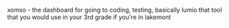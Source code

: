xomxo - the dashboard for going to coding, testing, basically lumio that tool that you
would use in your 3rd grade if you're in lakemont
